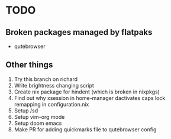 # TODO

## Broken packages managed by flatpaks

- qutebrowser

## Other things

1. Try this branch on richard
3. Write brightness changing script
4. Create nix package for hindent (which is broken in nixpkgs)
5. Find out why xsession in home-manager dactivates caps lock remapping in configuration.nix
6. Setup /sd
7. Setup vim-org mode
8. Setup doom emacs
9. Make PR for adding quickmarks file to qutebrowser config
